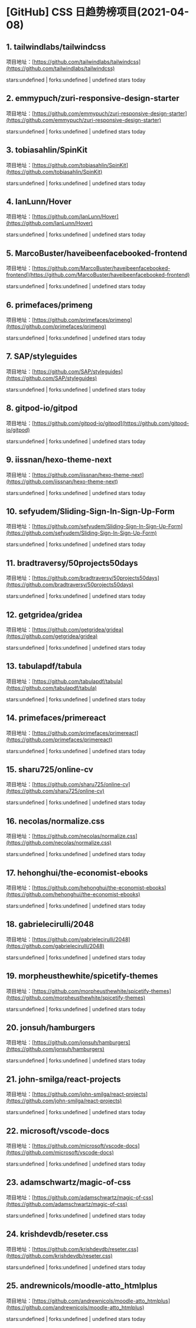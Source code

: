 # [GitHub] CSS 日趋势榜项目(2021-04-08)

## 1. tailwindlabs/tailwindcss 

项目地址：[https://github.com/tailwindlabs/tailwindcss](https://github.com/tailwindlabs/tailwindcss)

stars:undefined | forks:undefined | undefined stars today 



## 2. emmypuch/zuri-responsive-design-starter 

项目地址：[https://github.com/emmypuch/zuri-responsive-design-starter](https://github.com/emmypuch/zuri-responsive-design-starter)

stars:undefined | forks:undefined | undefined stars today 



## 3. tobiasahlin/SpinKit 

项目地址：[https://github.com/tobiasahlin/SpinKit](https://github.com/tobiasahlin/SpinKit)

stars:undefined | forks:undefined | undefined stars today 



## 4. IanLunn/Hover 

项目地址：[https://github.com/IanLunn/Hover](https://github.com/IanLunn/Hover)

stars:undefined | forks:undefined | undefined stars today 



## 5. MarcoBuster/haveibeenfacebooked-frontend 

项目地址：[https://github.com/MarcoBuster/haveibeenfacebooked-frontend](https://github.com/MarcoBuster/haveibeenfacebooked-frontend)

stars:undefined | forks:undefined | undefined stars today 



## 6. primefaces/primeng 

项目地址：[https://github.com/primefaces/primeng](https://github.com/primefaces/primeng)

stars:undefined | forks:undefined | undefined stars today 



## 7. SAP/styleguides 

项目地址：[https://github.com/SAP/styleguides](https://github.com/SAP/styleguides)

stars:undefined | forks:undefined | undefined stars today 



## 8. gitpod-io/gitpod 

项目地址：[https://github.com/gitpod-io/gitpod](https://github.com/gitpod-io/gitpod)

stars:undefined | forks:undefined | undefined stars today 



## 9. iissnan/hexo-theme-next 

项目地址：[https://github.com/iissnan/hexo-theme-next](https://github.com/iissnan/hexo-theme-next)

stars:undefined | forks:undefined | undefined stars today 



## 10. sefyudem/Sliding-Sign-In-Sign-Up-Form 

项目地址：[https://github.com/sefyudem/Sliding-Sign-In-Sign-Up-Form](https://github.com/sefyudem/Sliding-Sign-In-Sign-Up-Form)

stars:undefined | forks:undefined | undefined stars today 



## 11. bradtraversy/50projects50days 

项目地址：[https://github.com/bradtraversy/50projects50days](https://github.com/bradtraversy/50projects50days)

stars:undefined | forks:undefined | undefined stars today 



## 12. getgridea/gridea 

项目地址：[https://github.com/getgridea/gridea](https://github.com/getgridea/gridea)

stars:undefined | forks:undefined | undefined stars today 



## 13. tabulapdf/tabula 

项目地址：[https://github.com/tabulapdf/tabula](https://github.com/tabulapdf/tabula)

stars:undefined | forks:undefined | undefined stars today 



## 14. primefaces/primereact 

项目地址：[https://github.com/primefaces/primereact](https://github.com/primefaces/primereact)

stars:undefined | forks:undefined | undefined stars today 



## 15. sharu725/online-cv 

项目地址：[https://github.com/sharu725/online-cv](https://github.com/sharu725/online-cv)

stars:undefined | forks:undefined | undefined stars today 



## 16. necolas/normalize.css 

项目地址：[https://github.com/necolas/normalize.css](https://github.com/necolas/normalize.css)

stars:undefined | forks:undefined | undefined stars today 



## 17. hehonghui/the-economist-ebooks 

项目地址：[https://github.com/hehonghui/the-economist-ebooks](https://github.com/hehonghui/the-economist-ebooks)

stars:undefined | forks:undefined | undefined stars today 



## 18. gabrielecirulli/2048 

项目地址：[https://github.com/gabrielecirulli/2048](https://github.com/gabrielecirulli/2048)

stars:undefined | forks:undefined | undefined stars today 



## 19. morpheusthewhite/spicetify-themes 

项目地址：[https://github.com/morpheusthewhite/spicetify-themes](https://github.com/morpheusthewhite/spicetify-themes)

stars:undefined | forks:undefined | undefined stars today 



## 20. jonsuh/hamburgers 

项目地址：[https://github.com/jonsuh/hamburgers](https://github.com/jonsuh/hamburgers)

stars:undefined | forks:undefined | undefined stars today 



## 21. john-smilga/react-projects 

项目地址：[https://github.com/john-smilga/react-projects](https://github.com/john-smilga/react-projects)

stars:undefined | forks:undefined | undefined stars today 



## 22. microsoft/vscode-docs 

项目地址：[https://github.com/microsoft/vscode-docs](https://github.com/microsoft/vscode-docs)

stars:undefined | forks:undefined | undefined stars today 



## 23. adamschwartz/magic-of-css 

项目地址：[https://github.com/adamschwartz/magic-of-css](https://github.com/adamschwartz/magic-of-css)

stars:undefined | forks:undefined | undefined stars today 



## 24. krishdevdb/reseter.css 

项目地址：[https://github.com/krishdevdb/reseter.css](https://github.com/krishdevdb/reseter.css)

stars:undefined | forks:undefined | undefined stars today 



## 25. andrewnicols/moodle-atto_htmlplus 

项目地址：[https://github.com/andrewnicols/moodle-atto_htmlplus](https://github.com/andrewnicols/moodle-atto_htmlplus)

stars:undefined | forks:undefined | undefined stars today 



